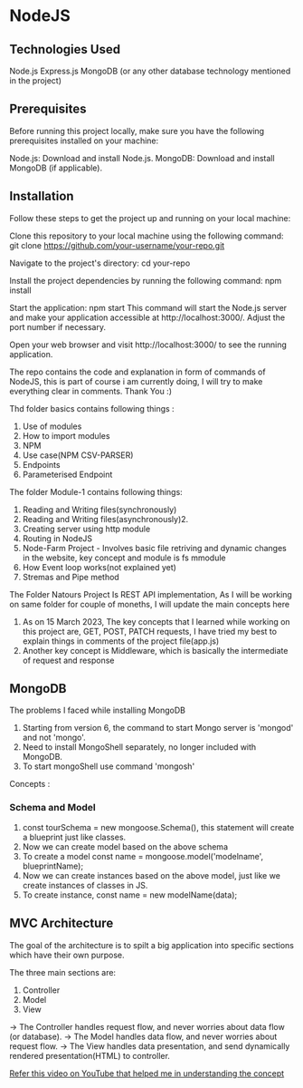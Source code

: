 # NodeJS

## Technologies Used
Node.js
Express.js
MongoDB (or any other database technology mentioned in the project)

## Prerequisites
Before running this project locally, make sure you have the following prerequisites installed on your machine:

Node.js: Download and install Node.js.
MongoDB: Download and install MongoDB (if applicable).

## Installation
Follow these steps to get the project up and running on your local machine:

Clone this repository to your local machine using the following command:
git clone https://github.com/your-username/your-repo.git

Navigate to the project's directory:
cd your-repo

Install the project dependencies by running the following command:
npm install

Start the application:
npm start
This command will start the Node.js server and make your application accessible at http://localhost:3000/. Adjust the port number if necessary.

Open your web browser and visit http://localhost:3000/ to see the running application.


The repo contains the code and explanation in form of commands of NodeJS, this is part of course i am currently doing, I will try to make everything clear in comments.
Thank You :)

Thd folder basics contains following things :
1. Use of modules
2. How to import modules
3. NPM
4. Use case(NPM CSV-PARSER)
5. Endpoints
6. Parameterised Endpoint

The folder Module-1 contains following things:
1. Reading and Writing files(synchronously)
2. Reading and Writing files(asynchronously)2. 
3. Creating server using http module
4. Routing in NodeJS
5. Node-Farm Project - Involves basic file retriving and dynamic changes in the website, key concept and module is fs mmodule
6. How Event loop works(not explained yet)
7. Stremas and Pipe method

The Folder Natours Project Is REST API implementation, As I will be working on same folder for couple of moneths, I will update the main concepts here
1. As on 15 March 2023, The key concepts that I learned while working on this project are, GET, POST, PATCH requests, I have tried my best to explain things in comments of the project file(app.js)
2. Another key concept is Middleware, which is basically the intermediate of request and response


## MongoDB
The problems I faced while installing MongoDB
1. Starting from version 6, the command to start Mongo server is 'mongod' and not 'mongo'.
2. Need to install MongoShell separately, no longer included with MongoDB.
3. To start mongoShell use command 'mongosh'

Concepts :

### Schema and Model

1. const tourSchema = new mongoose.Schema(), this statement will create a blueprint just like classes.
2. Now we can create model based on the above schema
3. To create a model const name = mongoose.model('modelname', blueprintName);
4. Now we can create instances based on the above model, just like we create instances of classes in JS.
5. To create instance, const name = new modelName(data);

## MVC Architecture

The goal of the architecture is to spilt a big application into specific sections which have their own purpose.

The three main sections are:
1. Controller
2. Model
3. View

-> The Controller handles request flow, and never worries about data flow (or database).
-> The Model handles data flow, and never worries about request flow.
-> The View handles data presentation, and send dynamically rendered presentation(HTML) to controller.

[Refer this video on YouTube that helped me in understanding the concept](https://youtu.be/DUg2SWWK18I)

